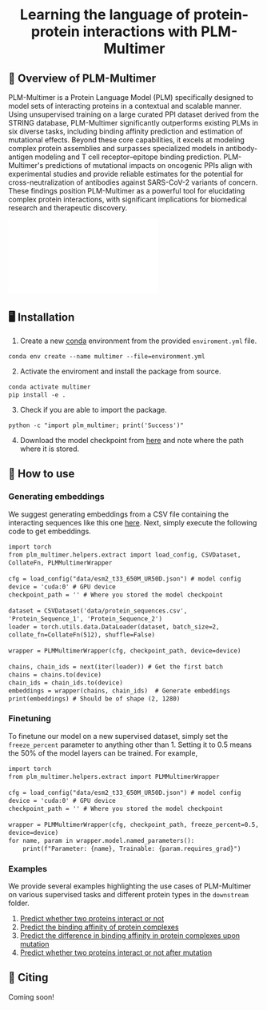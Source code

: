 <h1 align="center">
  Learning the language of protein-protein interactions with PLM-Multimer
</h1>

## 🧬 Overview of PLM-Multimer

PLM-Multimer is a Protein Language Model (PLM) specifically designed to model sets of interacting proteins in a contextual and scalable manner. Using unsupervised training on a large curated PPI dataset derived from the STRING database, PLM-Multimer significantly outperforms existing PLMs in six diverse tasks, including binding affinity prediction and estimation of mutational effects. Beyond these core capabilities, it excels at modeling complex protein assemblies and surpasses specialized models in antibody-antigen modeling and T cell receptor–epitope binding prediction. PLM-Multimer's predictions of mutational impacts on oncogenic PPIs align with experimental studies and provide reliable estimates for the potential for cross-neutralization of antibodies against SARS-CoV-2 variants of concern. These findings position PLM-Multimer as a powerful tool for elucidating complex protein interactions, with significant implications for biomedical research and therapeutic discovery.

![PLM-Multimer](./static/figure.pdf)

## 🖥️ Installation 

1. Create a new [conda](https://docs.anaconda.com/miniconda/install/) environment from the provided `enviroment.yml` file. 

```
conda env create --name multimer --file=environment.yml
```

2. Activate the enviroment and install the package from source.

```
conda activate multimer
pip install -e .
```

3. Check if you are able to import the package.

```
python -c "import plm_multimer; print('Success')" 
```

4. Download the model checkpoint from [here]() and note where the path where it is stored. 

## 🚀 How to use 

### Generating embeddings

We suggest generating embeddings from a CSV file containing the interacting sequences like this one [here](./data/protein_sequences.csv). Next, simply execute the following code to get embeddings. 

```
import torch
from plm_multimer.helpers.extract import load_config, CSVDataset, CollateFn, PLMMultimerWrapper

cfg = load_config("data/esm2_t33_650M_UR50D.json") # model config
device = 'cuda:0' # GPU device
checkpoint_path = '' # Where you stored the model checkpoint

dataset = CSVDataset('data/protein_sequences.csv', 'Protein_Sequence_1', 'Protein_Sequence_2')
loader = torch.utils.data.DataLoader(dataset, batch_size=2, collate_fn=CollateFn(512), shuffle=False) 

wrapper = PLMMultimerWrapper(cfg, checkpoint_path, device=device)

chains, chain_ids = next(iter(loader)) # Get the first batch
chains = chains.to(device)
chain_ids = chain_ids.to(device)
embeddings = wrapper(chains, chain_ids)  # Generate embeddings
print(embeddings) # Should be of shape (2, 1280)
```

### Finetuning 

To finetune our model on a new supervised dataset, simply set the `freeze_percent` parameter to anything other than 1. Setting it to 0.5 means the 50% of the model layers can be trained. For example, 

```
import torch
from plm_multimer.helpers.extract import PLMMultimerWrapper

cfg = load_config("data/esm2_t33_650M_UR50D.json") # model config
device = 'cuda:0' # GPU device
checkpoint_path = '' # Where you stored the model checkpoint

wrapper = PLMMultimerWrapper(cfg, checkpoint_path, freeze_percent=0.5, device=device)
for name, param in wrapper.model.named_parameters():
    print(f"Parameter: {name}, Trainable: {param.requires_grad}")
```

### Examples 

We provide several examples highlighting the use cases of PLM-Multimer on various supervised tasks and different protein types in the `downstream` folder. 

1. [Predict whether two proteins interact or not](./downstream/GeneralPPI/ppi)
2. [Predict the binding affinity of protein complexes](./downstream/GeneralPPI/pdb-bind)
3. [Predict the difference in binding affinity in protein complexes upon mutation](./downstream/GeneralPPI/SKEMPI_v2)
4. [Predict whether two proteins interact or not after mutation](./downstream/GeneralPPI/mutational-ppi)


## 📝 Citing 

Coming soon!